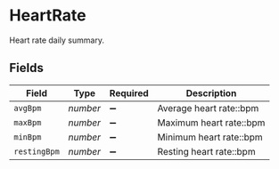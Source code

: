 # HeartRate

Heart rate daily summary.


## Fields

| Field                   | Type                    | Required                | Description             |
| ----------------------- | ----------------------- | ----------------------- | ----------------------- |
| `avgBpm`                | *number*                | :heavy_minus_sign:      | Average heart rate::bpm |
| `maxBpm`                | *number*                | :heavy_minus_sign:      | Maximum heart rate::bpm |
| `minBpm`                | *number*                | :heavy_minus_sign:      | Minimum heart rate::bpm |
| `restingBpm`            | *number*                | :heavy_minus_sign:      | Resting heart rate::bpm |